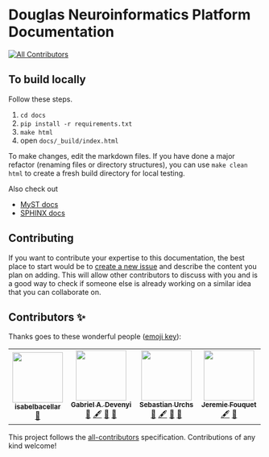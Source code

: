 # Douglas Neuroinformatics Platform Documentation
<!-- ALL-CONTRIBUTORS-BADGE:START - Do not remove or modify this section -->
[![All Contributors](https://img.shields.io/badge/all_contributors-4-orange.svg?style=flat-square)](#contributors-)
<!-- ALL-CONTRIBUTORS-BADGE:END -->

## To build locally

Follow these steps.

1. `cd docs`
2. `pip install -r requirements.txt`
3. `make html`
4. open `docs/_build/index.html`

To make changes, edit the markdown files.
If you have done a major refactor (renaming files or directory structures), 
you can use `make clean html` to create a fresh build directory for local testing.

Also check out

- [MyST docs](https://myst-parser.readthedocs.io/en/latest/)
- [SPHINX docs](https://www.sphinx-doc.org/en/master/usage/quickstart.html)

## Contributing

If you want to contribute your expertise to this documentation,
the best place to start would be to 
[create a new issue](https://github.com/DouglasNeuroInformatics/Douglas_User_Documentation/issues)
and describe the content you plan on adding. 
This will allow other contributors to discuss with you 
and is a good way to check if someone else is already working on a similar idea that you can collaborate on.

## Contributors ✨

Thanks goes to these wonderful people ([emoji key](https://allcontributors.org/docs/en/emoji-key)):

<!-- ALL-CONTRIBUTORS-LIST:START - Do not remove or modify this section -->
<!-- prettier-ignore-start -->
<!-- markdownlint-disable -->
<table>
  <tr>
    <td align="center"><a href="https://github.com/isabelbacellar"><img src="https://avatars.githubusercontent.com/u/87087618?v=4?s=100" width="100px;" alt=""/><br /><sub><b>isabelbacellar</b></sub></a><br /><a href="#ideas-isabelbacellar" title="Ideas, Planning, & Feedback">🤔</a></td>
    <td align="center"><a href="https://github.com/gdevenyi"><img src="https://avatars.githubusercontent.com/u/3001850?v=4?s=100" width="100px;" alt=""/><br /><sub><b>Gabriel A. Devenyi</b></sub></a><br /><a href="#ideas-gdevenyi" title="Ideas, Planning, & Feedback">🤔</a> <a href="#content-gdevenyi" title="Content">🖋</a> <a href="https://github.com/DouglasNeuroInformatics/Douglas_User_Documentation/commits?author=gdevenyi" title="Documentation">📖</a> <a href="#projectManagement-gdevenyi" title="Project Management">📆</a></td>
    <td align="center"><a href="https://github.com/surchs"><img src="https://avatars.githubusercontent.com/u/1302022?v=4?s=100" width="100px;" alt=""/><br /><sub><b>Sebastian Urchs</b></sub></a><br /><a href="#ideas-surchs" title="Ideas, Planning, & Feedback">🤔</a> <a href="#content-surchs" title="Content">🖋</a> <a href="https://github.com/DouglasNeuroInformatics/Douglas_User_Documentation/commits?author=surchs" title="Documentation">📖</a> <a href="#projectManagement-surchs" title="Project Management">📆</a></td>
    <td align="center"><a href="https://github.com/jeremie-fouquet"><img src="https://avatars.githubusercontent.com/u/6575734?v=4?s=100" width="100px;" alt=""/><br /><sub><b>Jeremie Fouquet</b></sub></a><br /><a href="#content-jeremie-fouquet" title="Content">🖋</a> <a href="https://github.com/DouglasNeuroInformatics/Douglas_User_Documentation/commits?author=jeremie-fouquet" title="Documentation">📖</a></td>
  </tr>
</table>

<!-- markdownlint-restore -->
<!-- prettier-ignore-end -->

<!-- ALL-CONTRIBUTORS-LIST:END -->

This project follows the [all-contributors](https://github.com/all-contributors/all-contributors) specification. Contributions of any kind welcome!
